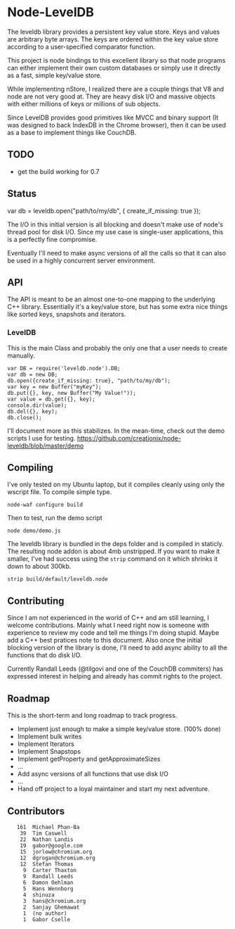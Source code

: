 # Node-LevelDB

The leveldb library provides a persistent key value store. Keys and values are arbitrary byte arrays. The keys are ordered within the key value store according to a user-specified comparator function.

This project is node bindings to this excellent library so that node programs can either implement their own custom databases or simply use it directly as a fast, simple key/value store.

While implementing nStore, I realized there are a couple things that V8 and node are not very good at.  They are heavy disk I/O and massive objects with either millions of keys or millions of sub objects.

Since LevelDB provides good primitives like MVCC and binary support (It was designed to back IndexDB in the Chrome browser), then it can be used as a base to implement things like CouchDB.

## TODO

 * get the build working for 0.7

## Status
var db = leveldb.open("path/to/my/db", { create_if_missing: true });

The I/O in this initial version is all blocking and doesn't make use of node's thread pool for disk I/O.  Since my use case is single-user applications, this is a perfectly fine compromise.

Eventually I'll need to make async versions of all the calls so that it can also be used in a highly concurrent server environment.

## API

The API is meant to be an almost one-to-one mapping to the underlying C++ library.  Essentially it's a key/value store, but has some extra nice things like sorted keys, snapshots and iterators.

### LevelDB

This is the main Class and probably the only one that a user needs to create manually.

    var DB = require('leveldb.node').DB;
    var db = new DB;
    db.open({create_if_missing: true}, "path/to/my/db");
    var key = new Buffer("myKey");
    db.put({}, key, new Buffer("My Value!"));
    var value = db.get({}, key);
    console.dir(value);
    db.del({}, key);
    db.close();

I'll document more as this stabilizes.  In the mean-time, check out the demo scripts I use for testing.
<https://github.com/creationix/node-leveldb/blob/master/demo>

## Compiling

I've only tested on my Ubuntu laptop, but it compiles cleanly using only the wscript file.  To compile simple type.

    node-waf configure build

Then to test, run the demo script

    node demo/demo.js

The leveldb library is bundled in the deps folder and is compiled in staticly.  The resulting node addon is about 4mb unstripped.  If you want to make it smaller, I've had success using the `strip` command on it which shrinks it down to about 300kb.

    strip build/default/leveldb.node

## Contributing

Since I am not experienced in the world of C++ and am still learning, I welcome contributions.  Mainly what I need right now is someone with experience to review my code and tell me things I'm doing stupid.  Maybe add a C++ best pratices note to this document.  Also once the initial blocking version of the library is done, I'll need to add async ability to all the functions that do disk I/O.

Currently Randall Leeds (@tilgovi and one of the CouchDB commiters) has expressed interest in helping and already has commit rights to the project.

## Roadmap

This is the short-term and long roadmap to track progress.

- Implement just enough to make a simple key/value store. (100% done)
- Implement bulk writes
- Implement Iterators
- Implement Snapstops
- Implement getProperty and getApproximateSizes
- ...
- Add async versions of all functions that use disk I/O
- ...
- Hand off project to a loyal maintainer and start my next adventure.

## Contributors

```
   161  Michael Phan-Ba
    39  Tim Caswell
    22  Nathan Landis
    19  gabor@google.com
    15  jorlow@chromium.org
    12  dgrogan@chromium.org
    12  Stefan Thomas
     9  Carter Thaxton
     9  Randall Leeds
     6  Damon Oehlman
     5  Hans Wennborg
     4  shinuza
     3  hans@chromium.org
     2  Sanjay Ghemawat
     1  (no author)
     1  Gabor Cselle
```
